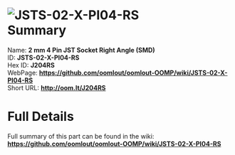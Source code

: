
![JSTS-02-X-PI04-RS](https://github.com/oomlout/oomlout-OOMP/blob/master/parts/JSTS-02-X-PI04-RS/JSTS-02-X-PI04-RS_420.jpg)   
Summary
=================
  
Name: __2 mm 4 Pin JST Socket Right Angle (SMD)__    
ID: __JSTS-02-X-PI04-RS__   
Hex ID: __J204RS__   
WebPage: __https://github.com/oomlout/oomlout-OOMP/wiki/JSTS-02-X-PI04-RS__   
Short URL: __http://oom.lt/J204RS__   

Full Details
==========================
Full summary of this part can be found in the wiki:   
__https://github.com/oomlout/oomlout-OOMP/wiki/JSTS-02-X-PI04-RS__    

